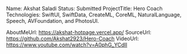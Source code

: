 Name: Akshat Saladi
Status: Submitted
ProjectTitle: Hero Coach
Technologies: SwiftUI, SwiftData, CreateML, CoreML, NaturalLanguage, Speech, AVFoundation, and PhotosUI.

AboutMeUrl: https://akshat-hotpage.vercel.app/
SourceUrl: https://github.com/Akshat2923/Hero-Coach
VideoUrl: https://www.youtube.com/watch?v=A0phG_YCdII

<!---
EXAMPLE
Name<required>: John Appleseed
Status<required>: Submitted <or> Winner <or> Distinguished <or> Rejected
ProjectTitle: The Accessibility Rose
Technologies<only the first 4 are visible>: SwiftUI, RealityKit, CoreGraphic 

AboutMeUrl: https://linkedin.com/in/johnappleseed <
SourceUrl: https://github.com/johnappleseed/wwdc2025
VideoUrl: https://youtu.be/ABCDE123456

Please note that only Name and Status are mandatory fields. The other fields are optional.
-->
